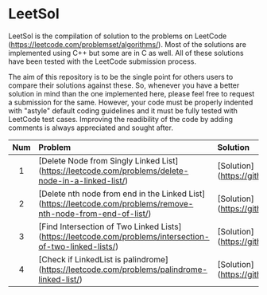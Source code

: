 # LeetSol

LeetSol is the compilation of solution to the problems on LeetCode (https://leetcode.com/problemset/algorithms/). Most of the solutions are implemented using C++ but some are in C as well. All of these solutions have been tested with the LeetCode submission process. 

The aim of this repository is to be the single point for others users to compare their solutions against these. So, whenever you have a better solution in mind than the one implemented here, please feel free to request a submission for the same. However, your code must be properly indented with "astyle" default coding guidelines and it must be fully tested with LeetCode test cases. Improving the readibility of the code by adding comments is always appreciated and sought after. 



Num           | Problem    | Solution
:-------------: | :------------- | :-------------
1 | [Delete Node from Singly Linked List]  (https://leetcode.com/problems/delete-node-in-a-linked-list/) | [Solution] (https://github.com/gitvipin/LeetSol/blob/master/src/list/deleteNode.cpp)
2 | [Delete nth node from end in the Linked List]  (https://leetcode.com/problems/remove-nth-node-from-end-of-list/) | [Solution] (https://github.com/gitvipin/LeetSol/blob/master/src/list/deleteNodeFromEnd.cpp)
3 | [Find Intersection of Two Linked Lists]  (https://leetcode.com/problems/intersection-of-two-linked-lists/) | [Solution] (https://github.com/gitvipin/LeetSol/blob/master/src/list/list_intersection.cpp)
4 | [Check if LinkedList is palindrome]  (https://leetcode.com/problems/palindrome-linked-list/) | [Solution] (https://github.com/gitvipin/LeetSol/blob/master/src/list/palindrome_llist.cpp)
